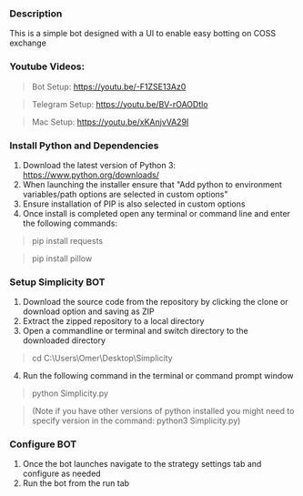 ### Description

This is a simple bot designed with a UI to enable easy botting on COSS exchange

### Youtube Videos:

> Bot Setup: https://youtu.be/-F1ZSE13Az0

> Telegram Setup: https://youtu.be/BV-rOAODtlo

> Mac Setup: https://youtu.be/xKAnjvVA29I

### Install Python and Dependencies
1. Download the latest version of Python 3: https://www.python.org/downloads/
2. When launching the installer ensure that "Add python to environment variables/path options are selected in custom options"
3. Ensure installation of PIP is also selected in custom options
4. Once install is completed open any terminal or command line and enter the following commands:
> pip install requests

> pip install pillow

### Setup Simplicity BOT
1. Download the source code from the repository by clicking the clone or download option and saving as ZIP
2. Extract the zipped repository to a local directory
3. Open a commandline or terminal and switch directory to the downloaded directory 
> cd C:\Users\Omer\Desktop\Simplicity

4. Run the following command in the terminal or command prompt window
> python Simplicity.py

> (Note if you have other versions of python installed you might need to specify version in the command: python3 Simplicity.py)

### Configure BOT
1. Once the bot launches navigate to the strategy settings tab and configure as needed
2. Run the bot from the run tab

